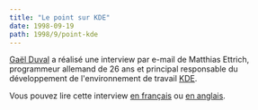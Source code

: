 ```yaml
---
title: "Le point sur KDE"
date: 1998-09-19
path: 1998/9/point-kde
---
```


<P>
<A HREF="mailto:duval@criuc.unicaen.fr">Gaël Duval</A> a réalisé une
interview par e-mail de Matthias Ettrich, programmeur allemand
de 26 ans et principal responsable du développement de l'environnement
de travail <A HREF="http://www.kde.org/">KDE</A>.
</P>

<P>
Vous pouvez lire cette interview <A HREF="http://www.linux-center.org/articles/9809/interviewfr.html">en français</A> ou <A HREF="http://www.linux-center.org/articles/9809/interview.html">en anglais</A>.
</P>


